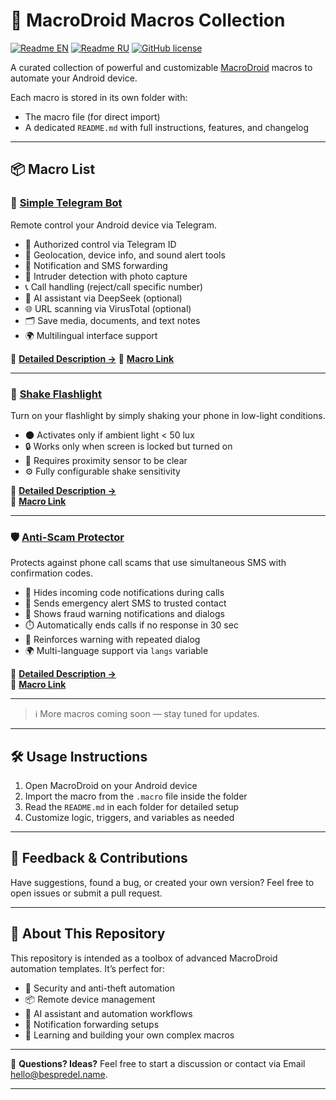 # 📱 MacroDroid Macros Collection

[![Readme EN](https://img.shields.io/badge/README-EN-blue.svg)](https://github.com/BespredeL/MacroDroid/blob/master/README.md)
[![Readme RU](https://img.shields.io/badge/README-RU-blue.svg)](https://github.com/BespredeL/MacroDroid/blob/master/README_RU.md)
[![GitHub license](https://img.shields.io/badge/license-MIT-458a7b.svg)](https://github.com/BespredeL/MacroDroid/blob/master/LICENSE)

A curated collection of powerful and customizable [MacroDroid](https://www.macrodroid.com) macros to automate your Android device.

Each macro is stored in its own folder with:

- The macro file (for direct import)
- A dedicated `README.md` with full instructions, features, and changelog

---

## 📦 Macro List

### 🤖 [Simple Telegram Bot](./SimpleTelegramBot/)

Remote control your Android device via Telegram.

- 🔐 Authorized control via Telegram ID
- 📍 Geolocation, device info, and sound alert tools
- 🔁 Notification and SMS forwarding
- 📸 Intruder detection with photo capture
- 📞 Call handling (reject/call specific number)
- 🧠 AI assistant via DeepSeek (optional)
- 🌐 URL scanning via VirusTotal (optional)
- 🗂️ Save media, documents, and text notes
- 🌍 Multilingual interface support

📄 **[Detailed Description →](./SimpleTelegramBot/README.md)**
📲 **[Macro Link](https://www.macrodroidlink.com/macrostore?id=25355)**

---

### 🔦 [Shake Flashlight](./ShakeFlashlight/)

Turn on your flashlight by simply shaking your phone in low-light conditions.

- 🌑 Activates only if ambient light < 50 lux
- 🔒 Works only when screen is locked but turned on
- 📏 Requires proximity sensor to be clear
- ⚙️ Fully configurable shake sensitivity

📄 **[Detailed Description →](./ShakeFlashlight/README.md)**  
📲 **[Macro Link](https://www.macrodroidlink.com/macrostore?id=134)**

---

### 🛡️ [Anti-Scam Protector](./AntiScamProtector/)

Protects against phone call scams that use simultaneous SMS with confirmation codes.

- 📴 Hides incoming code notifications during calls
- 📩 Sends emergency alert SMS to trusted contact
- 🚨 Shows fraud warning notifications and dialogs
- ⏱️ Automatically ends calls if no response in 30 sec
- 🔄 Reinforces warning with repeated dialog
- 🌍 Multi-language support via `langs` variable

📄 **[Detailed Description →](./AntiScamProtector/README.md)**  
📲 **[Macro Link](https://www.macrodroidlink.com/macrostore?id=25801)**

---

> ℹ️ More macros coming soon — stay tuned for updates.

---

## 🛠 Usage Instructions

1. Open MacroDroid on your Android device
2. Import the macro from the `.macro` file inside the folder
3. Read the `README.md` in each folder for detailed setup
4. Customize logic, triggers, and variables as needed

---

## 💬 Feedback & Contributions

Have suggestions, found a bug, or created your own version?
Feel free to open issues or submit a pull request.

---

## 🧩 About This Repository

This repository is intended as a toolbox of advanced MacroDroid automation templates.
It’s perfect for:

- 🔐 Security and anti-theft automation
- 📦 Remote device management
- 🧠 AI assistant and automation workflows
- 📡 Notification forwarding setups
- 🔧 Learning and building your own complex macros

---

📣 **Questions? Ideas?**
Feel free to start a discussion or contact via Email [hello@bespredel.name](mailto:hello@bespredel.name).

---